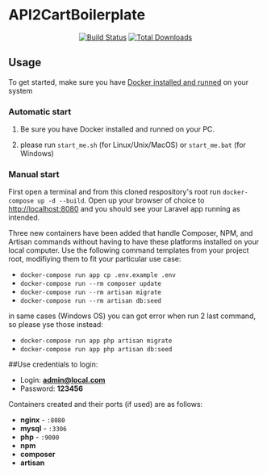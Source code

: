 # API2CartBoilerplate

<p align="center">
<a href="https://github.com/api2cart/php-a2c-demo-module-boilerplate"><img src="https://travis-ci.com/api2cart/php-a2c-demo-module-boilerplate.svg?branch=master" alt="Build Status"></a>
<a href="https://packagist.org/packages/api2cart/api2cart-php-sdk"><img src="https://poser.pugx.org/api2cart/api2cart-php-sdk/d/total.svg" alt="Total Downloads"></a>
</p>

## Usage

To get started, make sure you have [Docker installed and runned](https://docs.docker.com/docker-for-mac/install/) on your system


### Automatic start
1. Be sure you have Docker installed and runned on your PC.

2. please run `start_me.sh` (for Linux/Unix/MacOS) or `start_me.bat` (for Windows) 




### Manual start
First open a terminal and from this cloned respository's root run `docker-compose up -d --build`. 
Open up your browser of choice to [http://localhost:8080](http://localhost:8080) and you should see your Laravel app running as intended.  

Three new containers have been added that handle Composer, NPM, and Artisan commands without having to have these platforms installed on your local computer. Use the following command templates from your project root, modifiying them to fit your particular use case:

- `docker-compose run app cp .env.example .env`
- `docker-compose run --rm composer update`
- `docker-compose run --rm artisan migrate`
- `docker-compose run --rm artisan db:seed`  

in same cases (Windows OS) you can got error when run 2 last command, so please yse those instead:

- `docker-compose run app php artisan migrate`
- `docker-compose run app php artisan db:seed`



##Use credentials to login:

- Login: **admin@local.com**
- Password: **123456**


Containers created and their ports (if used) are as follows:

- **nginx** - `:8080`
- **mysql** - `:3306`
- **php** - `:9000`
- **npm**
- **composer**
- **artisan**